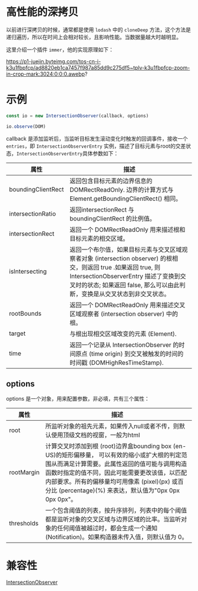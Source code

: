 <h1>高性能的深拷贝</h1>

以前进行深拷贝的时候，通常都是使用 `lodash` 中的 `cloneDeep` 方法，这个方法是递归遍历，所以在时间上会相对较长，且影响性能。当数据量越大时越明显。

这里介绍一个插件 `immer`，他的实现原理如下：

https://p1-juejin.byteimg.com/tos-cn-i-k3u1fbpfcp/ad8820eb1ca7457f987a85dd9c275df5~tplv-k3u1fbpfcp-zoom-in-crop-mark:3024:0:0:0.awebp?

# 示例

```js
const io = new IntersectionObserver(callback, options)

io.observe(DOM)

```

callback 是添加监听后，当监听目标发生滚动变化时触发的回调事件，接收一个 `entries`，即 `IntersectionObserverEntry` 实例，描述了目标元素与root的交差状态，`IntersectionObserverEntry`具体参数如下：

| 属性 | 描述 |
| -------------------- | -------------------- |
| boundingClientRect | 返回包含目标元素的边界信息的DOMRectReadOnly. 边界的计算方式与 Element.getBoundingClientRect() 相同。 |
| intersectionRatio | 返回intersectionRect 与 boundingClientRect 的比例值。 |
| intersectionRect | 返回一个 DOMRectReadOnly 用来描述根和目标元素的相交区域。 |
| isIntersecting | 返回一个布尔值，如果目标元素与交叉区域观察者对象 (intersection observer) 的根相交，则返回 true .如果返回 true, 则 IntersectionObserverEntry 描述了变换到交叉时的状态; 如果返回 false, 那么可以由此判断，变换是从交叉状态到非交叉状态。 |
| rootBounds | 返回一个 DOMRectReadOnly 用来描述交叉区域观察者 (intersection observer) 中的根。 |
| target | 与根出现相交区域改变的元素 (Element). |
| time | 返回一个记录从 IntersectionObserver 的时间原点 (time origin) 到交叉被触发的时间的时间戳 (DOMHighResTimeStamp). |

## options

options 是一个对象，用来配置参数，非必填，共有三个属性：

| 属性 | 描述 |
| -------------------- | -------------------- |
| root | 所监听对象的祖先元素，如果传入null或者不传，则默认使用顶级文档的视窗，一般为html |
| rootMargin | 计算交叉时添加到根 (root)边界盒bounding box (en-US)的矩形偏移量， 可以有效的缩小或扩大根的判定范围从而满足计算需要。此属性返回的值可能与调用构造函数时指定的值不同，因此可能需要更改该值，以匹配内部要求。所有的偏移量均可用像素 (pixel)(px) 或百分比 (percentage)(%) 来表达，默认值为"0px 0px 0px 0px"。 |
| thresholds | 一个包含阈值的列表，按升序排列，列表中的每个阈值都是监听对象的交叉区域与边界区域的比率。当监听对象的任何阈值被越过时，都会生成一个通知 (Notification)。如果构造器未传入值，则默认值为 0。 |

# 兼容性

[IntersectionObserver](https://caniuse.com/?search=IntersectionObserver)
